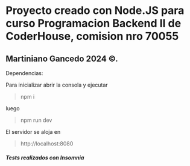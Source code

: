 # Proyecto creado con Node.JS para curso Programacion Backend II de CoderHouse, comision nro 70055

## Martiniano Gancedo 2024 ©.

Dependencias:

Para inicializar abrir la consola y ejecutar

> npm i

luego

> npm run dev

El servidor se aloja en

> http://localhost:8080

##### Tests realizados con Insomnia
